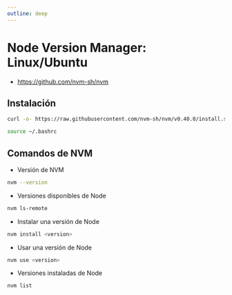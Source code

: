 ```yaml
---
outline: deep
---
```


# Node Version Manager: Linux/Ubuntu

* https://github.com/nvm-sh/nvm

## Instalación

```bash
curl -o- https://raw.githubusercontent.com/nvm-sh/nvm/v0.40.0/install.sh | bash
```
```bash
source ~/.bashrc
```

## Comandos de NVM

* Versión de NVM
```bash
nvm --version
```

* Versiones disponibles de Node
```bash
nvm ls-remote
```

* Instalar una versión de Node
```bash
nvm install <version>
```

* Usar una versión de Node
```bash
nvm use <version>
```

* Versiones instaladas de Node
```bash
nvm list
```


